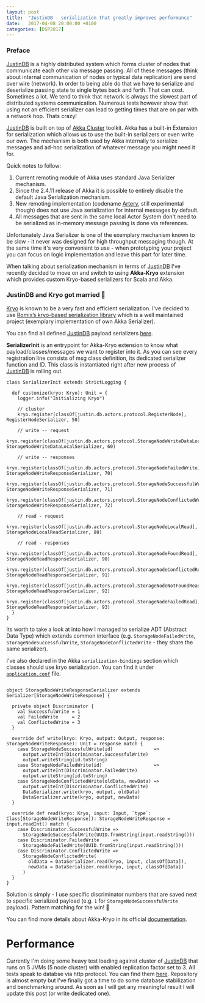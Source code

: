 ```yaml
---
layout: post
title:  "JustinDB - serialization that greatly improves performance"
date:   2017-04-08 20:00:00 +0100
categories: [DSP2017]
---
```


### Preface
[JustinDB][justindb] is a highly distributed system which forms cluster of nodes that communicate each other via message passing. All of these messages (think about internal communication of nodes or typical data replication) are send over wire (network). In order to being able do that we have to serialize and deserialize passing state to single bytes back and forth. That can cost. Sometimes a lot. We tend to think that network is always the slowest part of distributed systems communication. Numerous tests however show that using not an efficient serializer can lead to getting times that are on par with a network hop. Thats crazy!

[JustinDB][justindb] is built on top of [Akka Cluster][akka-cluster] toolkit.
Akka has a built-in Extension for serialization which allows us to use the built-in serializers or even write our own.
The mechanism is both used by Akka internally to serialize messages and ad-hoc serialization of whatever message you might need it for.

Quick notes to follow:
1. Current remoting module of Akka uses standard Java Serializer mechanism.
2. Since the 2.4.11 release of Akka it is possible to entirely disable the default Java Serialization mechanism.
3. New remoting implementation (codename [Artery][akka-artery], still experimental though) does not use Java serialization for internal messages by default.
4. All messages that are sent in the same local Actor System don't need to be serialized as in-memory message passing is done via references.

Unfortunately Java Serializer is one of the exemplary mechanism known to be slow - it never was designed for high throughput messaging though. At the same time it's very convenient to use - when prototyping your project you can focus on logic implementation and leave this part for later time.

When talking about serialization mechanism in terms of [JustinDB][justindb] I've recently decided to move on and switch to using **Akka-Kryo** extension which provides custom Kryo-based serializers for Scala and Akka.

### JustinDB and Kryo got married 👰
[Kryo][kryo] is known to be a very fast and efficient serialization. I've decided to use [Romix’s kryo-based serialization library][akka-kryo] which is a well maintained project (exemplary implementation of own Akka Serializer).

You can find all defined [JustinDB][justindb] payload serializers [here][justindb-payload-serializers].

**SerializerInit** is an entrypoint for Akka-Kryo extension to know what payload/classes/messages we want to register into it. As you can see every registration line consists of msg class definition, its dedicated serializer function and ID.
This class is instantiated right after new process of [JustinDB][justindb] is rolling out.

```
class SerializerInit extends StrictLogging {

  def customize(kryo: Kryo): Unit = {
    logger.info("Initializing Kryo")

    // cluster
    kryo.register(classOf[justin.db.actors.protocol.RegisterNode], RegisterNodeSerializer, 50)

    // write -- request
    kryo.register(classOf[justin.db.actors.protocol.StorageNodeWriteDataLocal], StorageNodeWriteDataLocalSerializer, 60)

    // write -- responses
    kryo.register(classOf[justin.db.actors.protocol.StorageNodeFailedWrite],     StorageNodeWriteResponseSerializer, 70)
    kryo.register(classOf[justin.db.actors.protocol.StorageNodeSuccessfulWrite], StorageNodeWriteResponseSerializer, 71)
    kryo.register(classOf[justin.db.actors.protocol.StorageNodeConflictedWrite], StorageNodeWriteResponseSerializer, 72)

    // read - request
    kryo.register(classOf[justin.db.actors.protocol.StorageNodeLocalRead], StorageNodeLocalReadSerializer, 80)

    // read - responses
    kryo.register(classOf[justin.db.actors.protocol.StorageNodeFoundRead],      StorageNodeReadResponseSerializer, 90)
    kryo.register(classOf[justin.db.actors.protocol.StorageNodeConflictedRead], StorageNodeReadResponseSerializer, 91)
    kryo.register(classOf[justin.db.actors.protocol.StorageNodeNotFoundRead],   StorageNodeReadResponseSerializer, 92)
    kryo.register(classOf[justin.db.actors.protocol.StorageNodeFailedRead],     StorageNodeReadResponseSerializer, 93)
  }
}
```

Its worth to take a look at into how I managed to serialize ADT (Abstract Data Type) which extends common interface (e.g. `StorageNodeFailedWrite`, `StorageNodeSuccessfulWrite`, `StorageNodeConflictedWrite` - they share the same serializer).

I've also declared in the Akka `serialization-bindings` section which classes should use kryo serialization. You can find it under [`application.conf`][justindb-application-conf] file.
```

object StorageNodeWriteResponseSerializer extends Serializer[StorageNodeWriteResponse] {

  private object Discriminator {
    val SuccessfulWrite = 1
    val FailedWrite     = 2
    val ConflictedWrite = 3
  }

  override def write(kryo: Kryo, output: Output, response: StorageNodeWriteResponse): Unit = response match {
    case StorageNodeSuccessfulWrite(id)               =>
      output.writeInt(Discriminator.SuccessfulWrite)
      output.writeString(id.toString)
    case StorageNodeFailedWrite(id)                   =>
      output.writeInt(Discriminator.FailedWrite)
      output.writeString(id.toString)
    case StorageNodeConflictedWrite(oldData, newData) =>
      output.writeInt(Discriminator.ConflictedWrite)
      DataSerializer.write(kryo, output, oldData)
      DataSerializer.write(kryo, output, newData)
  }

  override def read(kryo: Kryo, input: Input, `type`: Class[StorageNodeWriteResponse]): StorageNodeWriteResponse = input.readInt() match {
    case Discriminator.SuccessfulWrite =>
      StorageNodeSuccessfulWrite(UUID.fromString(input.readString()))
    case Discriminator.FailedWrite     =>
      StorageNodeFailedWrite(UUID.fromString(input.readString()))
    case Discriminator.ConflictedWrite =>
      StorageNodeConflictedWrite(
        oldData = DataSerializer.read(kryo, input, classOf[Data]),
        newData = DataSerializer.read(kryo, input, classOf[Data])
      )
  }
}
```
Solution is simply - I use specific discriminator numbers that are saved next to specific serialized payload (e.g. `1` for `StorageNodeSuccessfulWrite` payload). Pattern matching for the win! 👊

You can find more details about Akka-Kryo in its official [documentation][akka-kryo].

# Performance
Currently I'm doing some heavy test loading against cluster of [JustinDB][justindb] that runs on 5 JVMs (5 node cluster) with enabled replication factor set to 3. All tests speak to databse via http protocol. You can find them [here][justindb-load-tests]. Repository is almost empty but I've finally got a time to do some database stabilization and benchmarking around. As soon as I will get any meaningful result I will update this post (or write dedicated one).

[justindb]: https://github.com/speedcom/JustinDB
[akka-cluster]: http://doc.akka.io/docs/akka/current/java/cluster-usage.html
[akka-artery]: http://doc.akka.io/docs/akka/current/scala/remoting-artery.html
[akka-kryo]: https://github.com/romix/akka-kryo-serialization
[kryo]: https://github.com/EsotericSoftware/kryo
[justindb-payload-serializers]: https://github.com/justin-db/JustinDB/tree/master/justin-core/src/main/scala/justin/db/kryo
[justindb-application-conf]: https://github.com/justin-db/JustinDB/blob/master/src/main/resources/application.conf
[justindb-load-tests]: https://github.com/justin-db/JustinDB-load-testing
